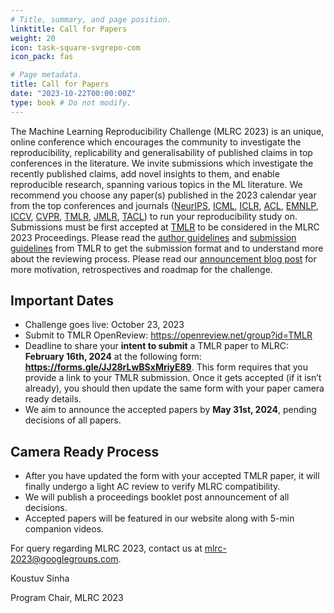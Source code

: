 ```yaml
---
# Title, summary, and page position.
linktitle: Call for Papers
weight: 20
icon: task-square-svgrepo-com
icon_pack: fas

# Page metadata.
title: Call for Papers
date: "2023-10-22T00:00:00Z"
type: book # Do not modify.
---
```


The Machine Learning Reproducibility Challenge (MLRC 2023) is an unique, online
conference which encourages the community to investigate the reproducibility,
replicability and generalisability of published claims in top conferences in the
literature. We invite submissions which investigate the recently published
claims, add novel insights to them, and enable reproducible research, spanning
various topics in the ML literature. We recommend you choose any paper(s)
published in the 2023 calendar year from the top conferences and journals
([NeurIPS](https://neurips.cc/), [ICML](https://icml.cc/),
[ICLR](https://iclr.cc/), [ACL](https://2023.aclweb.org/),
[EMNLP](https://2023.emnlp.org/), [ICCV](https://iccv2023.thecvf.com/),
[CVPR](https://cvpr2023.thecvf.com/Conferences/2023),
[TMLR](https://jmlr.org/tmlr/), [JMLR](https://jmlr.org/),
[TACL](https://transacl.org/index.php/tacl)) to run your reproducibility study
on. Submissions must be first accepted at [TMLR](https://jmlr.org/tmlr/) to be
considered in the MLRC 2023 Proceedings. Please read the
[author guidelines](https://jmlr.org/tmlr/author-guide.html) and
[submission guidelines](https://jmlr.org/tmlr/editorial-policies.html) from TMLR
to get the submission format and to understand more about the reviewing process.
Please read our [announcement blog post](/blog/announcing_mlrc2023/) for more
motivation, retrospectives and roadmap for the challenge.

## Important Dates

- Challenge goes live: October 23, 2023
- Submit to TMLR OpenReview: https://openreview.net/group?id=TMLR
- Deadline to share your **intent to submit** a TMLR paper to MLRC: **February
  16th, 2024** at the following form: **https://forms.gle/JJ28rLwBSxMriyE89**.
  This form requires that you provide a link to your TMLR submission. Once it
  gets accepted (if it isn’t already), you should then update the same form with
  your paper camera ready details.
- We aim to announce the accepted papers by **May 31st, 2024**, pending
  decisions of all papers.

## Camera Ready Process

- After you have updated the form with your accepted TMLR paper, it will finally
  undergo a light AC review to verify MLRC compatibility.
- We will publish a proceedings booklet post announcement of all decisions.
- Accepted papers will be featured in our website along with 5-min companion
  videos.

For query regarding MLRC 2023, contact us at
[mlrc-2023@googlegroups.com](mailto:mlrc-2023@googlegroups.com).

Koustuv Sinha

Program Chair, MLRC 2023

<!-- ## Task Scope

We recommend you focus on the central claim of the paper. For example, if a paper introduces a new RL learning algorithm that performs better in sparse-reward environments, verify that you can re-implement the algorithm, run it on the same benchmarks and get results that are close to those in the original paper (exact reproducibility is in most cases very difficult due to minor implementation details). You do not need to reproduce all experiments in your selected paper, but only those that you feel are sufficient for you to verify the validity of the central claim.

If available, the authors’ code can and should be used; authors increasingly release their code and this is increasingly seen as an integral part of the publication process. Just re-running code is not a reproducibility study, and you need to approach any code with critical thinking and verify it does what is described in the paper and that these are sufficient to support the conclusions of the papers. Consider designing and running unit tests on the code to verify it works well and as described. Alternately, the methods presented can also be fully re-implemented according to the description in the paper. This is a higher bar for reproducibility that can take much more time, but may be helpful in detecting anomalies in the code, or shedding light on aspects of the implementation that affect results. In the end, what you choose to do will depend on your resources and how confident you want to be about the central claim of the paper.

Generally, a report should include any information future researchers or practitioners would find useful for reproducing or building upon the chosen paper. The results of any experiments should be included; a “negative result” which doesn’t support the main claims of the original paper is still valuable.

We also strongly encourage you to get in touch with the original authors to seek clarification and make sure your reproducibility report fairly reflects on their research and work with them to improve it.

## Proposed Outcomes

The goal of this challenge is not to criticize papers or the hard work of our fellow researchers. Science is not a competitive sport. Thus, the main objective of this challenge is to enable a mutually beneficial learning experience, while contributing to the research by strengthening the quality of the original paper.

Participants should produce a Reproducibility report, describing the target questions, experimental methodology, implementation details, analysis and discussion of findings, conclusions on reproducibility of the paper. This report should be posted as a contributed review on OpenReview.

The result of the reproducibility study should NOT be a simple Pass / Fail outcome. The goal should be to identify which parts of the contribution can be reproduced, and at what cost in terms of resources (computation, time, people, development effort, communication with the authors).

Participants should expect to engage in dialogue with original paper authors through the OpenReview site. Reproducibility Reports will be published at ReScience journal after peer review through OpenReview. -->
